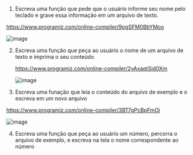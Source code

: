 1) Escreva uma função que pede que o usuário informe seu nome pelo teclado e grave essa informação em um arquivo de texto.

https://www.programiz.com/online-compiler/9pgSFM0BbYMoo

![image](https://github.com/user-attachments/assets/753f375f-2a3b-43ed-be1a-874a9e0f874c)

2) Escreva uma função que peça ao usuário o nome de um arquivo de texto e imprima o seu conteúdo

   https://www.programiz.com/online-compiler/2yAxaqtSid0Xm

   ![image](https://github.com/user-attachments/assets/f6d3fb8c-65d9-4aa4-9d20-a0e4f08fb000)


3) Escreva uma funação que leia o conteúdo do arquivo de exemplo e o escreva em um novo arquivo
   
https://www.programiz.com/online-compiler/3BT7gPcBpFmOj

![image](https://github.com/user-attachments/assets/7cee98a4-e083-468c-bb38-03368756b053)

4) Escreva uma função que peça ao usuário um número, percorra o arquivo de exemplo, e escreva na tela o nome correspondente ao número

   
